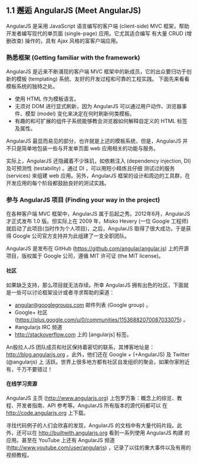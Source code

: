 ## 1.1 邂逅 AngularJS (Meet AngularJS)

AngularJS 是采用 JavaScript 语言编写的客户端 (client-side) MVC 框架，帮助开发者编写现代的单页面 (single-page) 应用。它尤其适合编写
有大量 CRUD (增删改查) 操作的，具有 Ajax 风格的富客户端应用。

### 熟悉框架 (Getting familiar with the framework)

AngularJS 是近来不断涌现的客户端 MVC 框架中的新成员，它的出众要归功于创新的模板 (templating) 系统、友好的开发过程和可靠的工程实践。
下面先来看看模板系统的独特之处。

- 使用 HTML 作为模板语言。
- 无须对 DOM 进行显式刷新，因为 AngularJS 可以通过用户动作、浏览器事件、模型 (model) 变化来决定在何时刷新何类模板。
- 有趣的和可扩展的组件子系统能够教会浏览器如何解释自定义的 HTML 标签及属性。

AngularJS 最显而易见的部分，也许就是上述的模板系统，但是，AngularJS 并不只是简单地包装一些与开发单页面 web 应用相关的功能与服务。

实际上，AngularJS 还隐藏着不少珠玑，如依赖注入 (dependency injection, DI) 及可预测性 (testability) 。通过 DI ，可以用短小精炼且仔细
测试过的服务 (services) 来组建 web 应用。另外，AngularJS 框架的设计和周边的工具群，在开发应用的每个阶段都鼓励良好的测试实践。

### 参与 AngularJS 项目 (Finding your way in the project)

在各种客户端 MVC 框架中，AngularJS 属于后起之秀。2012年6月，AngularJS 才正式发布 1.0 版。但实际上在 2009 年，Misko Hevery (一位 Google 工程师)
就启动了此项目(当时作为个人项目)，之后，AngularJS 取得了很大成功，于是获得 Google 公司官方支持并为此组建了一支全职团队。

AngularJS 是发布在 GitHub (https://github.com/angular/angular.js) 上的开源项目，版权属于 Google 公司，遵循 MIT 许可证 (the MIT license)。

#### 社区

如果缺乏支持，那么项目就无法存续。所幸 AngularJS 拥有出色的社区，下面就是一些可以讨论框架设计或者寻求帮助的渠道：

- angular@googlegroups.com 邮件列表 (Google group) 。
- Google+ 社区 (https://plus.google.com/u/0/communities/11536882070087033075) 。
- #angularjs IRC 频道
- http://stackoverflow.com 上的 [angularjs] 标签。

An股拉人JS 团队成员和社区保持着密切的联系，其博客地址是：http://blog.angularjs.org 。此外，他们还在 Google + (+AngularJS) 及 Twitter (@angularjs) 上
活跃。世界上很多地方都有社区自发组织的聚会，如果你家附近有，千万不要错过！

#### 在线学习资源

AngularJS 主页 (http://www.angularjs.org) 上包罗万象：概念上的综览、教程、开发者指南、API 参考等。AngularJS 所有版本的源代码都可以
在 http://code.angularjs.org 上下载。

寻找代码例子的人们会欣喜的发现，AngularJS 的文档中有大量代码片段。此外，还可以在 http://builtwith.angularjs.org 看到一系列使用 AngularJS 构建
的应用。甚至在 YouTube 上还有 AngularJS 频道 (http://www.youtube.com/user/angularjs) ，记录了以往的重大事件以及有用的视频教程。    